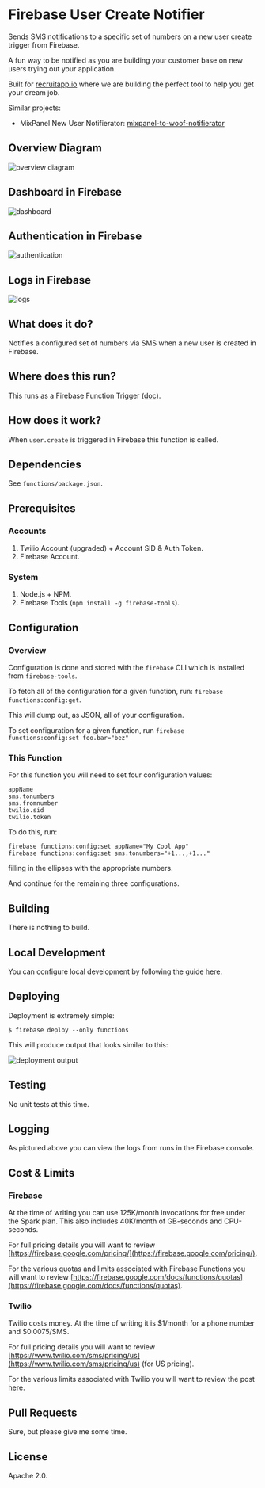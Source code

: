 # Firebase User Create Notifier

Sends SMS notifications to a specific set of numbers on a new user create trigger from Firebase.

A fun way to be notified as you are building your customer base on new users trying out your application.

Built for [recruitapp.io](https://recruitapp.io/) where we are building the perfect tool to help you get your dream job.

Similar projects:
- MixPanel New User Notifierator: [mixpanel-to-woof-notifierator](https://github.com/drewrothstein/mixpanel-to-woof-notifierator)

## Overview Diagram

![overview diagram](https://github.com/drewrothstein/firebase-create-notifer/raw/master/errata/diagram.png)

## Dashboard in Firebase

![dashboard](https://github.com/drewrothstein/firebase-create-notifer/raw/master/errata/functions_dashboard.png)

## Authentication in Firebase

![authentication](https://github.com/drewrothstein/firebase-create-notifer/raw/master/errata/functions_authentication_01.png)

## Logs in Firebase

![logs](https://github.com/drewrothstein/firebase-create-notifer/raw/master/errata/functions_logs_01.png)

## What does it do?

Notifies a configured set of numbers via SMS when a new user is created in Firebase.

## Where does this run?

This runs as a Firebase Function Trigger ([doc](https://firebase.google.com/docs/functions/)).

## How does it work?

When `user.create` is triggered in Firebase this function is called.

## Dependencies

See `functions/package.json`.

## Prerequisites

### Accounts

1. Twilio Account (upgraded) + Account SID & Auth Token.
2. Firebase Account.

### System

1. Node.js + NPM.
2. Firebase Tools (`npm install -g firebase-tools`).

## Configuration

### Overview

Configuration is done and stored with the `firebase` CLI which is installed from `firebase-tools`.

To fetch all of the configuration for a given function, run: `firebase functions:config:get`.

This will dump out, as JSON, all of your configuration.

To set configuration for a given function, run `firebase functions:config:set foo.bar="bez"`

### This Function

For this function you will need to set four configuration values:
```
appName
sms.tonumbers
sms.fromnumber
twilio.sid
twilio.token
```

To do this, run:
```
firebase functions:config:set appName="My Cool App"
firebase functions:config:set sms.tonumbers="+1...,+1..."
```

filling in the ellipses with the appropriate numbers.

And continue for the remaining three configurations.

## Building

There is nothing to build.

## Local Development

You can configure local development by following the guide [here](https://firebase.google.com/docs/functions/local-emulator).

## Deploying

Deployment is extremely simple:
```
$ firebase deploy --only functions
```

This will produce output that looks similar to this:

![deployment output](https://github.com/drewrothstein/firebase-create-notifer/raw/master/errata/deployment_output.png)

## Testing

No unit tests at this time.

## Logging

As pictured above you can view the logs from runs in the Firebase console.

## Cost & Limits

### Firebase

At the time of writing you can use 125K/month invocations for free under the Spark plan.
This also includes 40K/month of GB-seconds and CPU-seconds.

For full pricing details you will want to review [https://firebase.google.com/pricing/](https://firebase.google.com/pricing/).

For the various quotas and limits associated with Firebase Functions you will want to review [https://firebase.google.com/docs/functions/quotas](https://firebase.google.com/docs/functions/quotas).

### Twilio

Twilio costs money.  At the time of writing it is $1/month for a phone number and $0.0075/SMS.

For full pricing details you will want to review [https://www.twilio.com/sms/pricing/us](https://www.twilio.com/sms/pricing/us) (for US pricing).

For the various limits associated with Twilio you will want to review the post [here](https://support.twilio.com/hc/en-us/articles/115002943027-Understanding-Twilio-Rate-Limits-and-Message-Queues).

## Pull Requests

Sure, but please give me some time.

## License

Apache 2.0.
